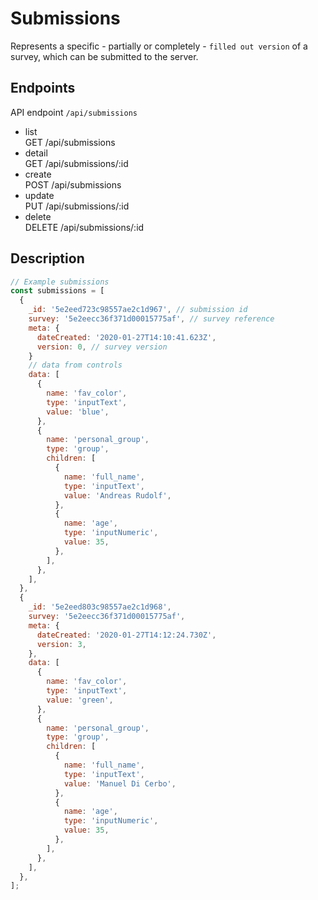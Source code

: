 # Submissions

Represents a specific - partially or completely - `filled out version` of a survey, which can be submitted to the server.

## Endpoints

API endpoint `/api/submissions`

- list<br/>GET /api/submissions
- detail<br/>GET /api/submissions/:id
- create<br/> POST /api/submissions
- update<br/> PUT /api/submissions/:id
- delete<br/> DELETE /api/submissions/:id

## Description

```javascript
// Example submissions
const submissions = [
  {
    _id: '5e2eed723c98557ae2c1d967', // submission id
    survey: '5e2eecc36f371d00015775af', // survey reference
    meta: {
      dateCreated: '2020-01-27T14:10:41.623Z',
      version: 0, // survey version
    }
    // data from controls
    data: [
      {
        name: 'fav_color',
        type: 'inputText',
        value: 'blue',
      },
      {
        name: 'personal_group',
        type: 'group',
        children: [
          {
            name: 'full_name',
            type: 'inputText',
            value: 'Andreas Rudolf',
          },
          {
            name: 'age',
            type: 'inputNumeric',
            value: 35,
          },
        ],
      },
    ],
  },
  {
    _id: '5e2eed803c98557ae2c1d968',
    survey: '5e2eecc36f371d00015775af',
    meta: {
      dateCreated: '2020-01-27T14:12:24.730Z',
      version: 3,
    },
    data: [
      {
        name: 'fav_color',
        type: 'inputText',
        value: 'green',
      },
      {
        name: 'personal_group',
        type: 'group',
        children: [
          {
            name: 'full_name',
            type: 'inputText',
            value: 'Manuel Di Cerbo',
          },
          {
            name: 'age',
            type: 'inputNumeric',
            value: 35,
          },
        ],
      },
    ],
  },
];
```
